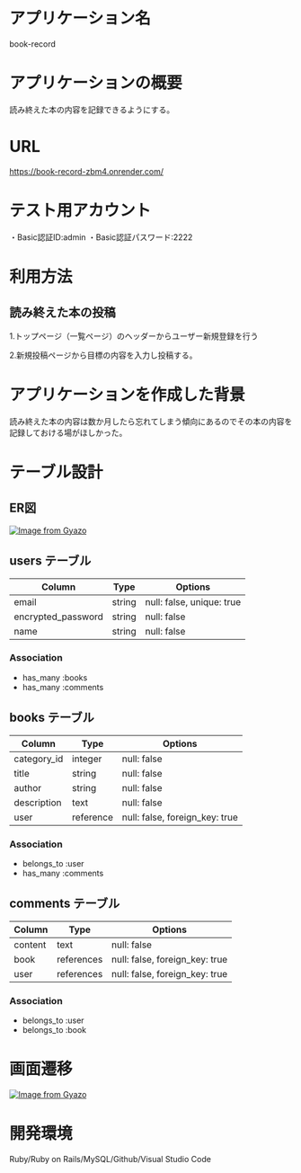 # アプリケーション名
 book-record

# アプリケーションの概要
 読み終えた本の内容を記録できるようにする。

# URL
 https://book-record-zbm4.onrender.com/

 # テスト用アカウント
 ・Basic認証ID:admin
 ・Basic認証パスワード:2222

# 利用方法
## 読み終えた本の投稿
1.トップページ（一覧ページ）のヘッダーからユーザー新規登録を行う

2.新規投稿ページから目標の内容を入力し投稿する。

# アプリケーションを作成した背景
 読み終えた本の内容は数か月したら忘れてしまう傾向にあるのでその本の内容を記録しておける場がほしかった。

# テーブル設計

## ER図
[![Image from Gyazo](https://i.gyazo.com/a41b9ec0d0d2e6abb4d98af74ec0d7b3.png)](https://gyazo.com/a41b9ec0d0d2e6abb4d98af74ec0d7b3)

## users テーブル

| Column              | Type   | Options                   |
| ------------------  | ------ | ------------------------- |
| email               | string | null: false, unique: true |
| encrypted_password  | string | null: false               |
| name                | string | null: false               |

### Association

- has_many :books
- has_many :comments



## books テーブル

| Column      | Type      | Options                        |
| ----------- | --------- | -----------                    |
| category_id | integer   | null: false                    |
| title       | string    | null: false                    |
| author      | string    | null: false                    |(著者)
| description | text      | null: false                    |(内容)
| user        | reference | null: false, foreign_key: true |

### Association

- belongs_to :user
- has_many :comments



## comments テーブル

| Column    | Type       | Options                        |
| ------    | ---------- | ------------------------------ |
| content   | text       | null: false                    |
| book      | references | null: false, foreign_key: true |
| user      | references | null: false, foreign_key: true |
### Association

- belongs_to :user
- belongs_to :book

# 画面遷移

[![Image from Gyazo](https://i.gyazo.com/95df1790d2aa5cd8c0428efebf5e2bb9.png)](https://gyazo.com/95df1790d2aa5cd8c0428efebf5e2bb9)

# 開発環境
Ruby/Ruby on Rails/MySQL/Github/Visual Studio Code


